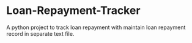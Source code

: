 # Loan-Repayment-Tracker
A python project to track loan repayment  with maintain loan repayment record in separate text file.
